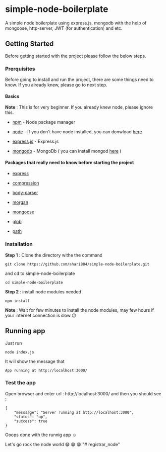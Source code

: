 # **simple-node-boilerplate**
A simple node boilerplate using express.js, mongodb with the help of mongoose, http-server, JWT (for authentication) and etc.

## **Getting Started**
Before getting started with the project please follow the below steps.

### **Prerquisites**
Before going to install and run the project, there are some things need to know. If you already knew, please go to next step.

#### **Basics**
**Note** : This is for very beginner. If you already knew node, please ignore this.

* [npm](https://www.npmjs.com/) - Node package manager

* [node](https://nodejs.org/en/) - If you don't have node installed, you can donwload [here](https://nodejs.org/en/)

* [express.js](https://expressjs.com/) - Express.js

* [mongodb](https://www.mongodb.com/) - MongoDb ( you can install mongod [here](https://docs.mongodb.com/manual/installation/) )

#### **Packages that really need to know before starting the project**

* [express](https://github.com/expressjs/express)

* [compression](https://github.com/expressjs/compression)

* [body-parser](https://github.com/expressjs/body-parser)

* [morgan](https://github.com/expressjs/morgan)

* [mongoose](https://github.com/Automattic/mongoose)

* [glob](https://github.com/isaacs/node-glob)

* [path](https://github.com/jinder/path)

### **Installation**
**Step 1** : Clone the directory withe the command
```
git clone https://github.com/ahari884/simple-node-boilerplate.git
```
and cd to simple-node-boilerplate
```
cd simple-node-boilerplate
```

**Step 2** : install node modules needed
```
npm install
```
**Note** : Wait for few minutes to install the node modules, may few hours if your internet connection is slow :stuck_out_tongue_winking_eye:

## **Running app**
Just run
```
node index.js
```
It will show the message that

```
App running at http://localhost:3000/
```
### **Test the app**
Open browser and enter url : http://localhost:3000/ and then you should see :
```
{
    "messsage": "Server running at http://localhost:3000",
    "status": "up",
    "success": true
}
```
Ooops done with the runnig app :relaxed:

Let's go rock the node world :grin: :grin: :grin:
"# registrar_node" 
